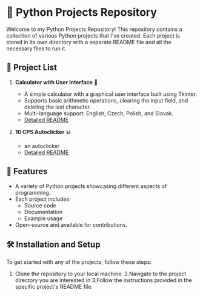 # 🐍 Python Projects Repository

Welcome to my Python Projects Repository! This repository contains a collection of various Python projects that I've created. Each project is stored in its own directory with a separate README file and all the necessary files to run it.

## 📂 Project List

1. **Calculator with User Interface** 🧮
   - A simple calculator with a graphical user interface built using Tkinter.
   - Supports basic arithmetic operations, clearing the input field, and deleting the last character.
   - Multi-language support: English, Czech, Polish, and Slovak.
   - [Detailed README](Calculator/Readme.md)

2. **10 CPS Autoclicker** 📊
   - an autoclicker 
   - [Detailed README](projects/project2/README.md)

## 🌟 Features

- A variety of Python projects showcasing different aspects of programming.
- Each project includes:
  - Source code
  - Documentation
  - Example usage
- Open-source and available for contributions.

## 🛠️ Installation and Setup

To get started with any of the projects, follow these steps:

1. Clone the repository to your local machine:
2.Navigate to the project directory you are interested in
3.Follow the instructions provided in the specific project's README file.
